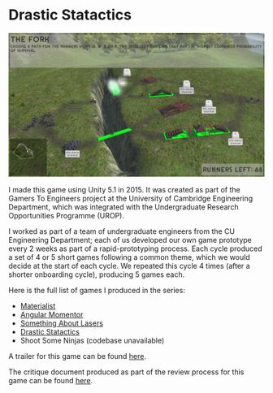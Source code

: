 # Drastic Statactics

![Drastic Statactics Screenshot](./Admin/Drastic%20Statactics%20Screenshot.png)

I made this game using Unity 5.1 in 2015.
It was created as part of the Gamers To Engineers project at the University of Cambridge Engineering Department,
which was integrated with the Undergraduate Research Opportunities Programme (UROP).

I worked as part of a team of undergraduate engineers from the CU Engineering Department;
each of us developed our own game prototype every 2 weeks as part of a rapid-prototyping process.
Each cycle produced a set of 4 or 5 short games following a common theme, which we would decide at the start of each cycle.
We repeated this cycle 4 times (after a shorter onboarding cycle), producing 5 games each.

Here is the full list of games I produced in the series:
- [Materialist](https://github.com/lewisjones21/materialist)
- [Angular Momentor](https://github.com/lewisjones21/angular-momentor)
- [Something About Lasers](https://github.com/lewisjones21/something-about-lasers)
- [Drastic Statactics](https://github.com/lewisjones21/drastic-statactics)
- Shoot Some Ninjas (codebase unavailable)

A trailer for this game can be found [here](./Admin/Drastic%20Statactics%20Teaser.mp4).

The critique document produced as part of the review process for this game can be found [here](./Admin/Drastic%20Statactics%20Critique.pdf).
